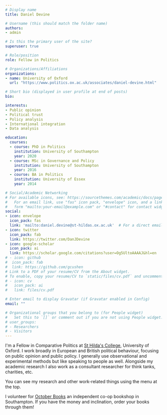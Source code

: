```yaml
---
# Display name
title: Daniel Devine

# Username (this should match the folder name)
authors:
- admin

# Is this the primary user of the site?
superuser: true

# Role/position
role: Fellow in Politics

# Organizations/Affiliations
organizations:
- name: University of Oxford
  url: "https://www.politics.ox.ac.uk/associates/daniel-devine.html"

# Short bio (displayed in user profile at end of posts)
bio:

interests:
- Public opinion
- Political trust
- Policy analysis 
- International integration
- Data analysis

education:
  courses:
  - course: PhD in Politics
    institution: University of Southampton
    year: 2020
  - course: MSc in Governance and Policy
    institution: University of Southampton
    year: 2016
  - course: BA in Politics
    institution: University of Essex
    year: 2014

# Social/Academic Networking
# For available icons, see: https://sourcethemes.com/academic/docs/page-builder/#icons
#   For an email link, use "fas" icon pack, "envelope" icon, and a link in the
#   form "mailto:your-email@example.com" or "#contact" for contact widget.
social:
- icon: envelope
  icon_pack: fas
  link: 'mailto:daniel.devine@st-hildas.ox.ac.uk'  # For a direct email link, use "mailto:daniel.devine@st-hildas.ox.ac.uk".
- icon: twitter
  icon_pack: fab
  link: https://twitter.com/DanJDevine
- icon: google-scholar
  icon_pack: ai
  link: https://scholar.google.com/citations?user=Og5UltoAAAAJ&hl=en
# - icon: github
#  icon_pack: fab
#  link: https://github.com/gcushen
# Link to a PDF of your resume/CV from the About widget.
# To enable, copy your resume/CV to `static/files/cv.pdf` and uncomment the lines below.
# - icon: cv
#   icon_pack: ai
#   link: files/cv.pdf

# Enter email to display Gravatar (if Gravatar enabled in Config)
email: ""

# Organizational groups that you belong to (for People widget)
#   Set this to `[]` or comment out if you are not using People widget.
# user_groups:
# - Researchers
# - Visitors
---
```


I'm a Fellow in Comparative Politics at [St Hilda's College](https://www.st-hildas.ox.ac.uk), University of Oxford. I work broadly in European and British political behaviour, focusing on public opinion and public policy. I generally use observational and experimental methods but like speaking to people as well. Alongside my academic research I also work as a consultant researcher for think tanks, charities, etc. 

You can see my research and other work-related things using the menu at the top.

I volunteer for [October Books](https://www.octoberbooks.org) an independent co-op bookshop in Southampton. If you have the money and inclination, order your books through them! 

